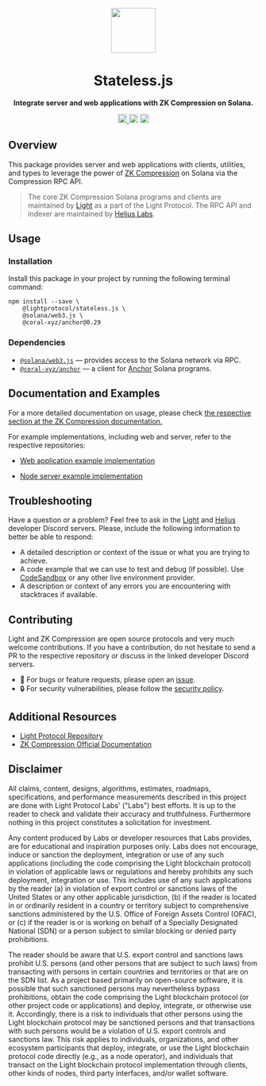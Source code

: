 <p align="center">
  <img src="https://github.com/ldiego08/light-protocol/raw/main/assets/logo.svg" width="90" />
</p>

<h1 align="center">Stateless.js</h1>

<p align="center">
  <b>Integrate server and web applications with ZK Compression on Solana.</b>
</p>

<p align="center">
  <a href="https://badge.fury.io/js/@lightprotocol%2Fstateless.js">
    <img src="https://badge.fury.io/js/@lightprotocol%2Fstateless.js.svg" alt="package npm version" height="18" />
  </a>
  <img src="https://img.shields.io/npm/l/%40lightprotocol%2Fstateless.js" alt="package license" height="18">
  <img src="https://img.shields.io/npm/dw/%40lightprotocol%2Fstateless.js" alt="package weekly downloads" height="18" />
</p>

## Overview

This package provides server and web applications with clients, utilities, and types to leverage the power of [ZK Compression](https://www.zkcompression.com/) on Solana via the Compression RPC API.

> The core ZK Compression Solana programs and clients are maintained by
> [Light](https://github.com/lightprotocol) as a part of the Light Protocol. The RPC API and indexer are maintained by
> [Helius Labs](https://github.com/helius-labs).

## Usage

### Installation

Install this package in your project by running the following terminal command:

```bin
npm install --save \
    @lightprotocol/stateless.js \
    @solana/web3.js \
    @coral-xyz/anchor@0.29
```

### Dependencies

-   [`@solana/web3.js`](https://www.npmjs.com/package/@solana/web3.js) — provides access to the Solana network via RPC.
-   [`@coral-xyz/anchor`](https://www.npmjs.com/package/@coral-xyz/anchor) — a client for [Anchor](https://www.anchor-lang.com/) Solana programs.

## Documentation and Examples

For a more detailed documentation on usage, please check [the respective section at the ZK Compression documentation.](https://www.zkcompression.com/developers/typescript-client)

For example implementations, including web and server, refer to the respective repositories:

-   [Web application example implementation](https://github.com/Lightprotocol/example-web-client)

-   [Node server example implementation](https://github.com/Lightprotocol/example-nodejs-client)

## Troubleshooting

Have a question or a problem?
Feel free to ask in the [Light](https://discord.gg/CYvjBgzRFP) and [Helius](https://discord.gg/Uzzf6a7zKr) developer Discord servers. Please, include the following information to better be able to respond:

-   A detailed description or context of the issue or what you are trying to achieve.
-   A code example that we can use to test and debug (if possible). Use [CodeSandbox](https://codesandbox.io/p/sandbox/vanilla-ts) or any other live environment provider.
-   A description or context of any errors you are encountering with stacktraces if available.

## Contributing

Light and ZK Compression are open source protocols and very much welcome contributions. If you have a contribution, do not hesitate to send a PR to the respective repository or discuss in the linked developer Discord servers.

-   🐞 For bugs or feature requests, please open an
    [issue](https://github.com/lightprotocol/lightprotocol/issues/new).
-   🔒 For security vulnerabilities, please follow the [security policy](https://github.com/Lightprotocol/light-protocol/blob/main/SECURITY.md).

## Additional Resources

-   [Light Protocol Repository](https://github.com/Lightprotocol/light-protocol)
-   [ZK Compression Official Documentation](https://www.zkcompression.com/)

## Disclaimer

All claims, content, designs, algorithms, estimates, roadmaps, specifications,
and performance measurements described in this project are done with Light
Protocol Labs' ("Labs") best efforts. It is up to the reader to check and
validate their accuracy and truthfulness. Furthermore nothing in this project
constitutes a solicitation for investment.

Any content produced by Labs or developer resources that Labs provides, are for
educational and inspiration purposes only. Labs does not encourage, induce or
sanction the deployment, integration or use of any such applications (including
the code comprising the Light blockchain protocol) in violation of applicable
laws or regulations and hereby prohibits any such deployment, integration or
use. This includes use of any such applications by the reader (a) in violation
of export control or sanctions laws of the United States or any other applicable
jurisdiction, (b) if the reader is located in or ordinarily resident in a
country or territory subject to comprehensive sanctions administered by the U.S.
Office of Foreign Assets Control (OFAC), or (c) if the reader is or is working
on behalf of a Specially Designated National (SDN) or a person subject to
similar blocking or denied party prohibitions.

The reader should be aware that U.S. export control and sanctions laws prohibit
U.S. persons (and other persons that are subject to such laws) from transacting
with persons in certain countries and territories or that are on the SDN list.
As a project based primarily on open-source software, it is possible that such
sanctioned persons may nevertheless bypass prohibitions, obtain the code
comprising the Light blockchain protocol (or other project code or applications)
and deploy, integrate, or otherwise use it. Accordingly, there is a risk to
individuals that other persons using the Light blockchain protocol may be
sanctioned persons and that transactions with such persons would be a violation
of U.S. export controls and sanctions law. This risk applies to individuals,
organizations, and other ecosystem participants that deploy, integrate, or use
the Light blockchain protocol code directly (e.g., as a node operator), and
individuals that transact on the Light blockchain protocol implementation
through clients, other kinds of nodes, third party interfaces, and/or wallet
software.
